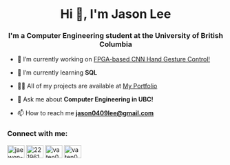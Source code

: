 <h1 align="center">Hi 👋, I'm Jason Lee</h1>
<h3 align="center">I'm a Computer Engineering student at the University of British Columbia</h3>

- 🔭 I’m currently working on [FPGA-based CNN Hand Gesture Control!](https://github.com/Vaten0x/InMoov-AI-Robotic-Hand)

- 🌱 I’m currently learning **SQL**

- 👨‍💻 All of my projects are available at [My Portfolio](https://vaten0x.github.io/react-portfolio/)

- 💬 Ask me about **Computer Engineering in UBC!**

- 📫 How to reach me **jason0409lee@gmail.com**

<h3 align="left">Connect with me:</h3>
<p align="left">
<a href="https://www.linkedin.com/in/jaewonlee04/" target="blank"><img align="center" src="https://raw.githubusercontent.com/rahuldkjain/github-profile-readme-generator/master/src/images/icons/Social/linked-in-alt.svg" alt="jaewon-lee-63064a195" height="30" width="40" /></a>
<a href="https://stackoverflow.com/users/22196178" target="blank"><img align="center" src="https://raw.githubusercontent.com/rahuldkjain/github-profile-readme-generator/master/src/images/icons/Social/stack-overflow.svg" alt="22196178" height="30" width="40" /></a>
<a href="https://instagram.com/vaten0x" target="blank"><img align="center" src="https://raw.githubusercontent.com/rahuldkjain/github-profile-readme-generator/master/src/images/icons/Social/instagram.svg" alt="vaten0x" height="30" width="40" /></a>
<a href="https://www.leetcode.com/vaten0x" target="blank"><img align="center" src="https://raw.githubusercontent.com/rahuldkjain/github-profile-readme-generator/master/src/images/icons/Social/leet-code.svg" alt="vaten0x" height="30" width="40" /></a>
</p>
